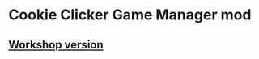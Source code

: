 # Cookie Clicker Game Manager mod

## [Workshop version](https://steamcommunity.com/sharedfiles/filedetails/?id=2699593599)
